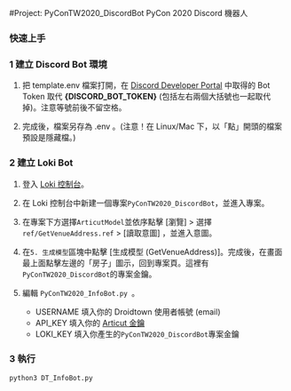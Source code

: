 #Project: PyConTW2020_DiscordBot PyCon 2020 Discord 機器人

### 快速上手

### 1 建立 Discord Bot 環境
1. 把 template.env 檔案打開，在 [Discord Developer Portal](https://discord.com/developers/application) 中取得的 Bot Token 取代 **{DISCORD_BOT_TOKEN}** (包括左右兩個大括號也一起取代掉)。注意等號前後不留空格。

2. 完成後，檔案另存為 .env 。(注意！在 Linux/Mac 下，以「點」開頭的檔案預設是隱藏檔。)

### 2 建立 Loki Bot
1. 登入 [Loki 控制台](https://api.droidtown.co/loki/)。

2. 在 Loki 控制台中新建一個專案`PyConTW2020_DiscordBot`，並進入專案。

3. 在專案下方選擇`ArticutModel`並依序點擊 [瀏覽] > 選擇`ref/GetVenueAddress.ref` > [讀取意圖] ，並進入意圖。

4. 在`5. 生成模型`區塊中點擊 [生成模型 (GetVenueAddress)]。完成後，在畫面最上面點擊左邊的「房子」圖示，回到專案頁。這裡有`PyConTW2020_DiscordBot`的專案金鑰。

5. 編輯 `PyConTW2020_InfoBot.py `。
	- USERNAME 填入你的 Droidtown 使用者帳號 (email)
	- API_KEY 填入你的 [Articut 金鑰](https://api.droidtown.co/member/)
	- LOKI_KEY 填入你產生的`PyConTW2020_DiscordBot`專案金鑰

### 3 執行
    python3 DT_InfoBot.py